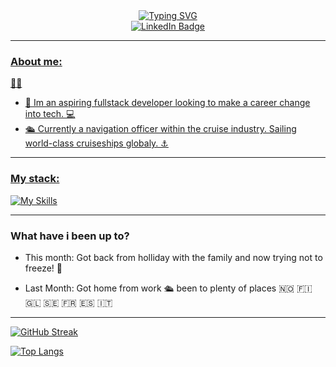<div id="header" align = "center">
  <a href="https://git.io/typing-svg"><img src="https://readme-typing-svg.demolab.com?font=Fira+Code&size=30&duration=3500&pause=1000&center=true&width=500&height=100&lines=Jack+Francis;Fullstack+developer;Experienced+team+player;Forged+at+sea" alt="Typing SVG" /></a>
  
  <div id="badges" align = "center">
    <a href="https://www.linkedin.com/in/jack-francis-6823691a2/" target="_blank">
    <img src="https://img.shields.io/badge/LinkedIn-blue?style=for-the-badge&logo=linkedin&logoColor=white" alt="LinkedIn Badge"/>
  </div>
<img src="https://komarev.com/ghpvc/?username=JFrancis23&style=flat-square&color=blue" alt=""/>
</div>

---
 ### About me:
  :man_technologist:
  - 🌱 Im an aspiring fullstack developer looking to make a career change into tech. 💻
  - 🛳️ Currently a navigation officer within the cruise industry. Sailing world-class cruiseships globaly. ⚓
  
  
---
### My stack:

[![My Skills](https://skillicons.dev/icons?i=html,css,js,python)](https://skillicons.dev)
  
---
### What have i been up to?
  
  - This month: 
    Got back from holliday with the family and now trying not to freeze! 🥶
  
  - Last Month: 
    Got home from work 🛳️ been to plenty of places 🇳🇴 🇫🇮 🇬🇱 🇸🇪 🇫🇷 🇪🇸 🇮🇹
  
---

[![GitHub Streak](http://github-readme-streak-stats.herokuapp.com?user=JFrancis23&theme=dark&background=696969)](https://git.io/streak-stats)
  
[![Top Langs](https://github-readme-stats.vercel.app/api/top-langs/?username=JFrancis23)](https://github.com/anuraghazra/github-readme-stats)
